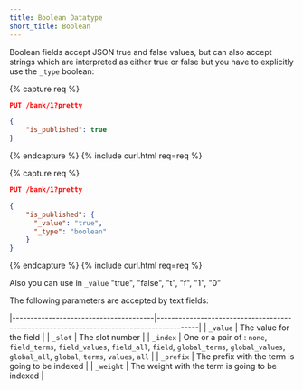 ```yaml
---
title: Boolean Datatype
short_title: Boolean
---
```


Boolean fields accept JSON true and false values, but can also accept strings
which are interpreted as either true or false but you have to explicitly use
the `_type` boolean:

{% capture req %}

```json
PUT /bank/1?pretty

{
    "is_published": true
}
```
{% endcapture %}
{% include curl.html req=req %}

{% capture req %}

```json
PUT /bank/1?pretty

{
    "is_published": {
      "_value": "true",
      "_type": "boolean"
    }
}
```
{% endcapture %}
{% include curl.html req=req %}

Also you can use in `_value` "true", "false", "t", "f", "1", "0"

The following parameters are accepted by text fields:

|---------------------------------------|-----------------------------------------------------------------------------------------|
| `_value`                              | The value for the field                                                                 |
| `_slot`                               | The slot number                                                                         |
| `_index`                              | One or a pair of : `none`, `field_terms`, `field_values`, `field_all`, `field`, `global_terms`, `global_values`, `global_all`, `global`, `terms`, `values`, `all`      |
| `_prefix`                             | The prefix with the term is going to be indexed     |
| `_weight`                             | The weight with the term is going to be indexed     |
